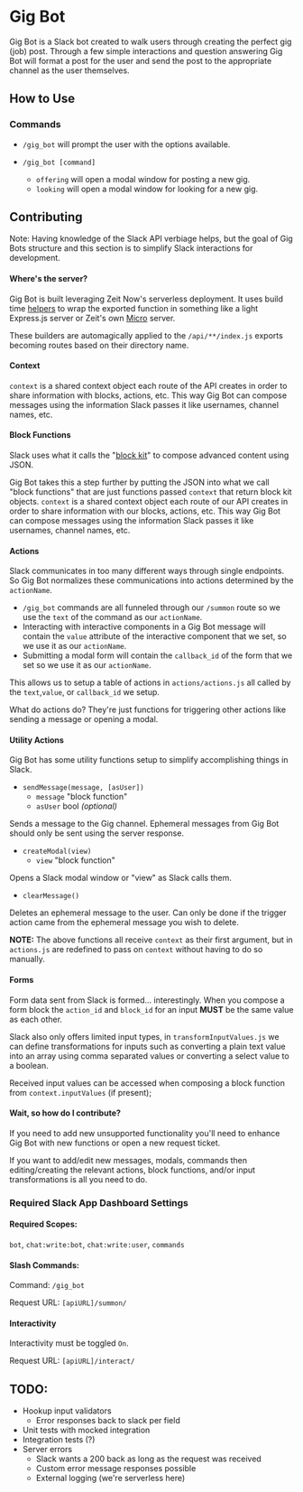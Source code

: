 # Gig Bot

Gig Bot is a Slack bot created to walk users through creating the perfect gig (job) post. Through a few simple interactions and question answering Gig Bot will format a post for the user and send the post to the appropriate channel as the user themselves.

## How to Use

### Commands

-   `/gig_bot` will prompt the user with the options available.

-   `/gig_bot [command]`
    -   `offering` will open a modal window for posting a new gig.
    -   `looking` will open a modal window for looking for a new gig.

## Contributing

Note: Having knowledge of the Slack API verbiage helps, but the goal of Gig Bots structure and this section is to simplify Slack interactions for development.

#### Where's the server?

Gig Bot is built leveraging Zeit Now's serverless deployment. It uses build time [helpers](https://zeit.co/docs/runtimes#official-runtimes/node-js/node-js-request-and-response-objects) to wrap the exported function in something like a light Express.js server or Zeit's own [Micro](https://github.com/zeit/micro) server.

These builders are automagically applied to the `/api/**/index.js` exports becoming routes based on their directory name.

#### Context

`context` is a shared context object each route of the API creates in order to share information with blocks, actions, etc. This way Gig Bot can compose messages using the information Slack passes it like usernames, channel names, etc.

#### Block Functions

Slack uses what it calls the "[block kit](https://api.slack.com/block-kit)" to compose advanced content using JSON.

Gig Bot takes this a step further by putting the JSON into what we call "block functions" that are just functions passed `context` that return block kit objects. `context` is a shared context object each route of our API creates in order to share information with our blocks, actions, etc. This way Gig Bot can compose messages using the information Slack passes it like usernames, channel names, etc.

#### Actions

Slack communicates in too many different ways through single endpoints. So Gig Bot normalizes these communications into actions determined by the `actionName`.

-   `/gig_bot` commands are all funneled through our `/summon` route so we use the `text` of the command as our `actionName`.
-   Interacting with interactive components in a Gig Bot message will contain the `value` attribute of the interactive component that we set, so we use it as our `actionName`.
-   Submitting a modal form will contain the `callback_id` of the form that we set so we use it as our `actionName`.

This allows us to setup a table of actions in `actions/actions.js` all called by the `text`,`value`, or `callback_id` we setup.

What do actions do? They're just functions for triggering other actions like sending a message or opening a modal.

#### Utility Actions

Gig Bot has some utility functions setup to simplify accomplishing things in Slack.

-   `sendMessage(message, [asUser])`
    -   `message` "block function"
    -   `asUser` bool _(optional)_

Sends a message to the Gig channel. Ephemeral messages from Gig Bot should only be sent using the server response.

-   `createModal(view)`
    -   `view` "block function"

Opens a Slack modal window or "view" as Slack calls them.

-   `clearMessage()`

Deletes an ephemeral message to the user. Can only be done if the trigger action came from the ephemeral message you wish to delete.

**NOTE:** The above functions all receive `context` as their first argument, but in `actions.js` are redefined to pass on `context` without having to do so manually.

#### Forms

Form data sent from Slack is formed... interestingly. When you compose a form block the `action_id` and `block_id` for an input **MUST** be the same value as each other.

Slack also only offers limited input types, in `transformInputValues.js` we can define transformations for inputs such as converting a plain text value into an array using comma separated values or converting a select value to a boolean.

Received input values can be accessed when composing a block function from `context.inputValues` (if present);

#### Wait, so how do I contribute?

If you need to add new unsupported functionality you'll need to enhance Gig Bot with new functions or open a new request ticket.

If you want to add/edit new messages, modals, commands then editing/creating the relevant actions, block functions, and/or input transformations is all you need to do.

### Required Slack App Dashboard Settings

#### Required Scopes:

`bot`, `chat:write:bot`, `chat:write:user`, `commands`

#### Slash Commands:

Command: `/gig_bot`

Request URL: `[apiURL]/summon/`

#### Interactivity

Interactivity must be toggled `On`.

Request URL: `[apiURL]/interact/`

## TODO:

-   Hookup input validators
    -   Error responses back to slack per field
-   Unit tests with mocked integration
-   Integration tests (?)
-   Server errors
    -   Slack wants a 200 back as long as the request was received
    -   Custom error message responses possible
    -   External logging (we're serverless here)
